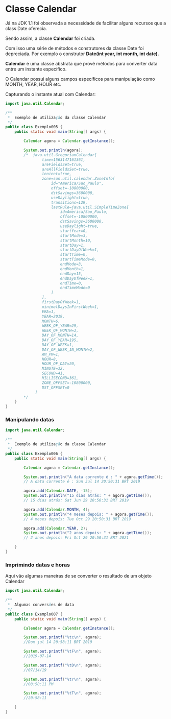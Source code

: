 # Classe Calendar

Já na JDK 1.1 foi observada a necessidade de facilitar alguns recursos que a class Date oferecia.

Sendo assim, a classe **Calendar** foi criada.

Com isso uma série de métodos e construtores da classe Date foi depreciada. Por exemplo o construtor **Date(int year, int month, int date).**

**Calendar** é uma classe abstrata que provê métodos para converter data entre um instante específico.

O Calendar possui alguns campos específicos para manipulação como MONTH, YEAR, HOUR etc.

Capturando o instante atual com Calendar:

```java
import java.util.Calendar;

/**
 *  Exemplo de utilização da classe Calendar
 */
public class Exemplo005 {
    public static void main(String[] args) {

        Calendar agora = Calendar.getInstance();

        System.out.println(agora);
        /*  java.util.GregorianCalendar[
                time=1563147161361,
                areFieldsSet=true,
                areAllFieldsSet=true,
                lenient=true,
                zone=sun.util.calendar.ZoneInfo[
                    id="America/Sao_Paulo",
                    offset=-10800000,
                    dstSavings=3600000,
                    useDaylight=true,
                    transitions=129,
                    lastRule=java.util.SimpleTimeZone[
                        id=America/Sao_Paulo,
                        offset=-10800000,
                        dstSavings=3600000,
                        useDaylight=true,
                        startYear=0,
                        startMode=3,
                        startMonth=10,
                        startDay=1,
                        startDayOfWeek=1,
                        startTime=0,
                        startTimeMode=0,
                        endMode=3,
                        endMonth=1,
                        endDay=15,
                        endDayOfWeek=1,
                        endTime=0,
                        endTimeMode=0
                    ]
                ],
                firstDayOfWeek=1,
                minimalDaysInFirstWeek=1,
                ERA=1,
                YEAR=2019,
                MONTH=6,
                WEEK_OF_YEAR=29,
                WEEK_OF_MONTH=3,
                DAY_OF_MONTH=14,
                DAY_OF_YEAR=195,
                DAY_OF_WEEK=1,
                DAY_OF_WEEK_IN_MONTH=2,
                AM_PM=1,
                HOUR=8,
                HOUR_OF_DAY=20,
                MINUTE=32,
                SECOND=41,
                MILLISECOND=361,
                ZONE_OFFSET=-10800000,
                DST_OFFSET=0
             ]
        */
    }
}
```

### Manipulando datas

```java
import java.util.Calendar;

/**
 *  Exemplo de utilização da classe Calendar
 */
public class Exemplo006 {
    public static void main(String[] args) {

        Calendar agora = Calendar.getInstance();

        System.out.println("A data corrente é : " + agora.getTime());
        // A data corrente é : Sun Jul 14 20:50:31 BRT 2019

        agora.add(Calendar.DATE, -15);
        System.out.println("15 dias atrás: " + agora.getTime());
        // 15 dias atrás: Sat Jun 29 20:50:31 BRT 2019

        agora.add(Calendar.MONTH, 4);
        System.out.println("4 meses depois: " + agora.getTime());
        // 4 meses depois: Tue Oct 29 20:50:31 BRT 2019

        agora.add(Calendar.YEAR, 2);
        System.out.println("2 anos depois: " + agora.getTime());
        // 2 anos depois: Fri Oct 29 20:50:31 BRT 2021

    }
}
```

### Imprimindo datas e horas

Aqui vão algumas maneiras de se converter o resultado de um objeto Calendar

```java
import java.util.Calendar;

/**
 *  Algumas conversões de data
 */
public class Exemplo007 {
    public static void main(String[] args) {

        Calendar agora = Calendar.getInstance();

        System.out.printf("%tc\n", agora);
        //Dom jul 14 20:58:11 BRT 2019

        System.out.printf("%tF\n", agora);
        //2019-07-14

        System.out.printf("%tD\n", agora);
        //07/14/19

        System.out.printf("%tr\n", agora);
        //08:58:11 PM

        System.out.printf("%tT\n", agora);
        //20:58:11

    }
}
```